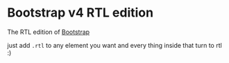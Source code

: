 # Bootstrap v4 RTL edition

The RTL edition of [Bootstrap](http://getbootstrap.com)

just add `.rtl` to any element you want and every thing inside that turn to rtl :)
